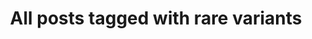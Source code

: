 ---
layout: tag
title: "All posts tagged with rare variants"
permalink: /weblog/tags/rare-variants/
taxonomy: rare variants
---